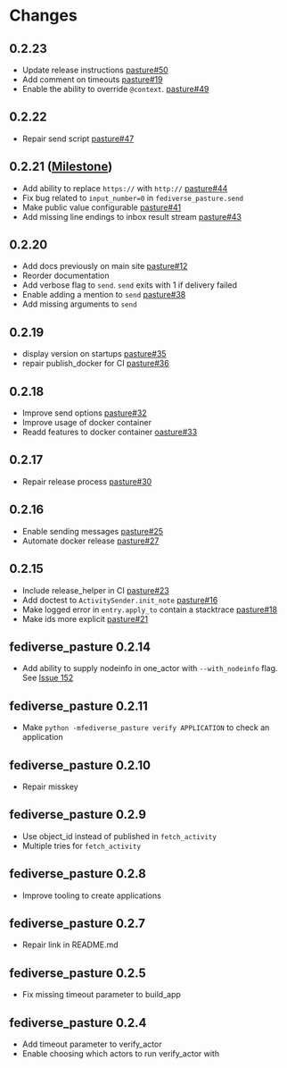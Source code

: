 <!--
SPDX-FileCopyrightText: 2024-2025 Helge

SPDX-License-Identifier: MIT
-->

# Changes

## 0.2.23

- Update release instructions [pasture#50](https://codeberg.org/funfedidev/python_fediverse_pasture/issues/50)
- Add comment on timeouts [pasture#19](https://codeberg.org/funfedidev/python_fediverse_pasture/issues/19)
- Enable the ability to override `@context`. [pasture#49](https://codeberg.org/funfedidev/python_fediverse_pasture/issues/49)

## 0.2.22

- Repair send script [pasture#47](https://codeberg.org/funfedidev/python_fediverse_pasture/issues/47)

## 0.2.21 ([Milestone](https://codeberg.org/funfedidev/python_fediverse_pasture/milestone/25834))

- Add ability to replace `https://` with `http://` [pasture#44](https://codeberg.org/funfedidev/python_fediverse_pasture/issues/44)
- Fix bug related to `input_number=0` in `fediverse_pasture.send`
- Make public value configurable [pasture#41](https://codeberg.org/funfedidev/python_fediverse_pasture/issues/41)
- Add missing line endings to inbox result stream [pasture#43](https://codeberg.org/funfedidev/python_fediverse_pasture/issues/43)

## 0.2.20

- Add docs previously on main site [pasture#12](https://codeberg.org/funfedidev/python_fediverse_pasture/issues/12)
- Reorder documentation
- Add verbose flag to `send`. `send` exits with 1 if delivery failed
- Enable adding a mention to `send` [pasture#38](https://codeberg.org/funfedidev/python_fediverse_pasture/issues/38)
- Add missing arguments to `send`

## 0.2.19

- display version on startups [pasture#35](https://codeberg.org/funfedidev/python_fediverse_pasture/issues/35)
- repair publish_docker for CI [pasture#36](https://codeberg.org/funfedidev/python_fediverse_pasture/issues/36)

## 0.2.18

- Improve send options [pasture#32](https://codeberg.org/funfedidev/python_fediverse_pasture/issues/32)
- Improve usage of docker container
- Readd features to docker container [oasture#33](https://codeberg.org/funfedidev/python_fediverse_pasture/issues/33)

## 0.2.17

- Repair release process [pasture#30](https://codeberg.org/funfedidev/python_fediverse_pasture/issues/30)

## 0.2.16

- Enable sending messages [pasture#25](https://codeberg.org/funfedidev/python_fediverse_pasture/issues/25)
- Automate docker release [pasture#27](https://codeberg.org/funfedidev/python_fediverse_pasture/issues/27)

## 0.2.15

- Include release_helper in CI [pasture#23](https://codeberg.org/funfedidev/python_fediverse_pasture/issues/23)
- Add doctest to `ActivitySender.init_note` [pasture#16](https://codeberg.org/funfedidev/python_fediverse_pasture/issues/16)
- Make logged error in `entry.apply_to` contain a stacktrace [pasture#18](https://codeberg.org/funfedidev/python_fediverse_pasture/issues/18)
- Make ids more explicit [pasture#21](https://codeberg.org/funfedidev/python_fediverse_pasture/issues/21)

## fediverse_pasture 0.2.14

- Add ability to supply nodeinfo in one_actor with `--with_nodeinfo` flag. See [Issue 152](https://codeberg.org/helge/funfedidev/issues/152)

## fediverse_pasture 0.2.11

- Make `python -mfediverse_pasture verify APPLICATION` to check an application

## fediverse_pasture 0.2.10

- Repair misskey

## fediverse_pasture 0.2.9

- Use object_id instead of published in `fetch_activity`
- Multiple tries for `fetch_activity`

## fediverse_pasture 0.2.8

- Improve tooling to create applications

## fediverse_pasture 0.2.7

- Repair link in README.md

## fediverse_pasture 0.2.5

- Fix missing timeout parameter to build_app

## fediverse_pasture 0.2.4

- Add timeout parameter to verify_actor
- Enable choosing which actors to run verify_actor with
